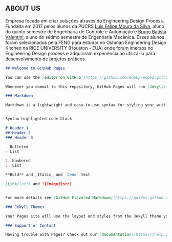 ## ABOUT US
Empresa focada em criar soluções através do Engineering Design Process. Fundada em 2017 pelos alunos da PUCRS [Luis Felipe Moura da Silva](), aluno do quinto semestre de Engenharia de Controle e Automação e [Bruno Batista Valentini](), aluno do sétimo semestre de Engenharia Mecânica. Esses alunos foram selecionados pela FENG para estudar no Oshman Engineering Design Kitchen na RICE UNIVERSITY (Houston - EUA) onde foram imersos no Engineering Design process e adquiriram experiência ao utilizá-lo para desenvolvimento de projetos práticos.  


``` markdown
## Welcome to GitHub Pages

You can use the [editor on GitHub](https://github.com/edpbp/edpbp.github.io/edit/master/index.md) to maintain and preview the content for your website in Markdown files.

Whenever you commit to this repository, GitHub Pages will run [Jekyll](https://jekyllrb.com/) to rebuild the pages in your site, from the content in your Markdown files.

### Markdown

Markdown is a lightweight and easy-to-use syntax for styling your writing. It includes conventions for


Syntax highlighted code block

# Header 1
## Header 2
### Header 3

- Bulleted
- List

1. Numbered
2. List

**Bold** and _Italic_ and `Code` text

[Link](url) and ![Image](src)


For more details see [GitHub Flavored Markdown](https://guides.github.com/features/mastering-markdown/).

### Jekyll Themes

Your Pages site will use the layout and styles from the Jekyll theme you have selected in your [repository settings](https://github.com/edpbp/edpbp.github.io/settings). The name of this theme is saved in the Jekyll `_config.yml` configuration file.

### Support or Contact

Having trouble with Pages? Check out our [documentation](https://help.github.com/categories/github-pages-basics/) or [contact support](https://github.com/contact) and we’ll help you sort it out.
```
